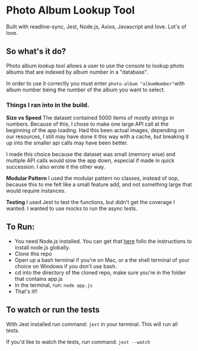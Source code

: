 # Photo Album Lookup Tool 
Built with readline-sync, Jest, Node.js, Axios, Javascript and love. Lot's of love.

## So what's it do?
Photo album lookup tool allows a user to use the console to lookup photo albums that are indexed by album number in a "database".

In order to use it correctly you must enter `photo-album "albumNumber"`with album number being the number of the album you want to select. 

### Things I ran into in the build.

**Size vs Speed**
The dataset contained 5000 items of mostly strings in numbers. Because of this, I chose to make one large API call at the beginning of the app loading. Had this been actual images, depending on our resources, I still may have done it this way with a cache, but breaking it up into the smaller api calls may have been better.

I made this choice because the dataset was small (memory wise) and multiple API calls would slow the app down, especial if made in quick succession. I also wrote it the other way.

**Modular Pattern**
I used the modular pattern no classes, instead of oop, because this to me felt like a small feature add, and not something large that would require instances.

**Testing**
I used Jest to test the functions, but didn't get the coverage I wanted. I wanted to use mocks to run the async tests.

## To Run:
- You need Node.js installed. You can get that [here](https://nodejs.org/en/) follo the instructions to install node.js globally.
- Clone this repo
- Open up a bash terminal if you're on Mac, or a the shell terminal of your choice on Windows if you don't use bash.
- cd into the directory of the cloned repo, make sure you're in the folder that contains app.js
- In the terminal, run: `node app.js`
- That's it!!

## To watch or run the tests
With Jest installed run command: `jest` in your terminal. This will run all tests.

If you'd like to watch the tests, run command: `jest --watch`